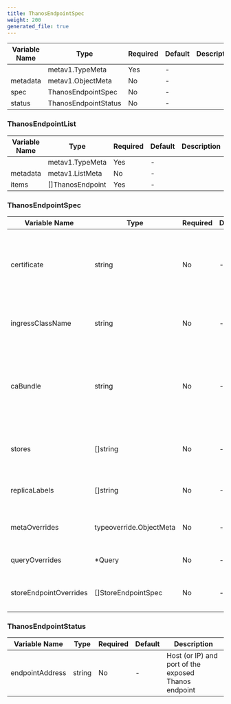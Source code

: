 ```yaml
---
title: ThanosEndpointSpec
weight: 200
generated_file: true
---
```


| Variable Name | Type | Required | Default | Description |
|---|---|---|---|---|
|  | metav1.TypeMeta | Yes | - |  |
| metadata | metav1.ObjectMeta | No | - |  |
| spec | ThanosEndpointSpec | No | - |  |
| status | ThanosEndpointStatus | No | - |  |
### ThanosEndpointList
| Variable Name | Type | Required | Default | Description |
|---|---|---|---|---|
|  | metav1.TypeMeta | Yes | - |  |
| metadata | metav1.ListMeta | No | - |  |
| items | []ThanosEndpoint | Yes | - |  |
### ThanosEndpointSpec
| Variable Name | Type | Required | Default | Description |
|---|---|---|---|---|
| certificate | string | No | - | The endpoint should use this server certificate (tls.crt, tls.key) in the current namespace<br> |
| ingressClassName | string | No | - | Reference the given ingressClass resource explicitly<br> |
| caBundle | string | No | - | Name of the secret that contains the CA certificate in ca.crt to verify client certs in the current namespace<br> |
| stores | []string | No | - | List of statically configured store addresses<br> |
| replicaLabels | []string | No | - | Custom replica labels if the default doesn't apply<br> |
| metaOverrides | typeoverride.ObjectMeta | No | - | Override metadata for managed resources<br> |
| queryOverrides | *Query | No | - | Override any of the Query parameters<br> |
| storeEndpointOverrides | []StoreEndpointSpec | No | - | Override any of the StoreEndpoint parameters<br> |
### ThanosEndpointStatus
| Variable Name | Type | Required | Default | Description |
|---|---|---|---|---|
| endpointAddress | string | No | - | Host (or IP) and port of the exposed Thanos endpoint<br> |
